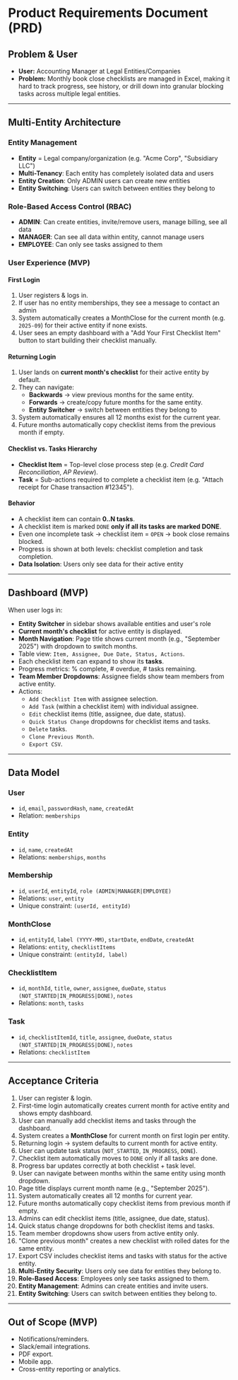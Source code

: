 # Product Requirements Document (PRD)

## Problem & User
- **User:** Accounting Manager at Legal Entities/Companies
- **Problem:** Monthly book close checklists are managed in Excel, making it hard to track progress, see history, or drill down into granular blocking tasks across multiple legal entities.  

---

## Multi-Entity Architecture

### Entity Management
- **Entity** = Legal company/organization (e.g. "Acme Corp", "Subsidiary LLC")
- **Multi-Tenancy**: Each entity has completely isolated data and users
- **Entity Creation**: Only ADMIN users can create new entities
- **Entity Switching**: Users can switch between entities they belong to

### Role-Based Access Control (RBAC)
- **ADMIN**: Can create entities, invite/remove users, manage billing, see all data
- **MANAGER**: Can see all data within entity, cannot manage users
- **EMPLOYEE**: Can only see tasks assigned to them

### User Experience (MVP)

#### First Login
1. User registers & logs in.  
2. If user has no entity memberships, they see a message to contact an admin
3. System automatically creates a MonthClose for the current month (e.g. `2025-09`) for their active entity if none exists.  
4. User sees an empty dashboard with a "Add Your First Checklist Item" button to start building their checklist manually.  

#### Returning Login
1. User lands on **current month's checklist** for their active entity by default.  
2. They can navigate:  
   - **Backwards** → view previous months for the same entity.  
   - **Forwards** → create/copy future months for the same entity.  
   - **Entity Switcher** → switch between entities they belong to
3. System automatically ensures all 12 months exist for the current year.
4. Future months automatically copy checklist items from the previous month if empty.

#### Checklist vs. Tasks Hierarchy
- **Checklist Item** = Top-level close process step (e.g. *Credit Card Reconciliation*, *AP Review*).  
- **Task** = Sub-actions required to complete a checklist item (e.g. "Attach receipt for Chase transaction #12345").  

#### Behavior
- A checklist item can contain **0..N tasks**.  
- A checklist item is marked `DONE` **only if all its tasks are marked DONE**.  
- Even one incomplete task → checklist item = `OPEN` → book close remains blocked.  
- Progress is shown at both levels: checklist completion and task completion.  
- **Data Isolation**: Users only see data for their active entity

---

## Dashboard (MVP)
When user logs in:  
- **Entity Switcher** in sidebar shows available entities and user's role
- **Current month's checklist** for active entity is displayed.  
- **Month Navigation**: Page title shows current month (e.g., "September 2025") with dropdown to switch months.
- Table view: `Item, Assignee, Due Date, Status, Actions`.  
- Each checklist item can expand to show its **tasks**.  
- Progress metrics: % complete, # overdue, # tasks remaining.  
- **Team Member Dropdowns**: Assignee fields show team members from active entity.
- Actions:  
  - `Add Checklist Item` with assignee selection.  
  - `Add Task` (within a checklist item) with individual assignee.  
  - `Edit` checklist items (title, assignee, due date, status).  
  - `Quick Status Change` dropdowns for checklist items and tasks.  
  - `Delete` tasks.  
  - `Clone Previous Month`.  
  - `Export CSV`.  

---

## Data Model

### User
- `id`, `email`, `passwordHash`, `name`, `createdAt`
- Relation: `memberships`

### Entity
- `id`, `name`, `createdAt`
- Relations: `memberships`, `months`

### Membership
- `id`, `userId`, `entityId`, `role (ADMIN|MANAGER|EMPLOYEE)`
- Relations: `user`, `entity`
- Unique constraint: `(userId, entityId)`

### MonthClose
- `id`, `entityId`, `label (YYYY-MM)`, `startDate`, `endDate`, `createdAt`
- Relations: `entity`, `checklistItems`
- Unique constraint: `(entityId, label)`

### ChecklistItem
- `id`, `monthId`, `title`, `owner`, `assignee`, `dueDate`, `status (NOT_STARTED|IN_PROGRESS|DONE)`, `notes`
- Relations: `month`, `tasks`

### Task
- `id`, `checklistItemId`, `title`, `assignee`, `dueDate`, `status (NOT_STARTED|IN_PROGRESS|DONE)`, `notes`
- Relations: `checklistItem`

---

## Acceptance Criteria
1. User can register & login.  
2. First-time login automatically creates current month for active entity and shows empty dashboard.  
3. User can manually add checklist items and tasks through the dashboard.  
4. System creates a **MonthClose** for current month on first login per entity.  
5. Returning login → system defaults to current month for active entity.  
6. User can update task status (`NOT_STARTED`, `IN_PROGRESS`, `DONE`).  
7. Checklist item automatically moves to `DONE` only if all tasks are done.  
8. Progress bar updates correctly at both checklist + task level.  
9. User can navigate between months within the same entity using month dropdown.  
10. Page title displays current month name (e.g., "September 2025").  
11. System automatically creates all 12 months for current year.  
12. Future months automatically copy checklist items from previous month if empty.  
13. Admins can edit checklist items (title, assignee, due date, status).  
14. Quick status change dropdowns for both checklist items and tasks.  
15. Team member dropdowns show users from active entity only.  
16. "Clone previous month" creates a new checklist with rolled dates for the same entity.  
17. Export CSV includes checklist items and tasks with status for the active entity.  
18. **Multi-Entity Security**: Users only see data for entities they belong to.  
19. **Role-Based Access**: Employees only see tasks assigned to them.  
20. **Entity Management**: Admins can create entities and invite users.  
21. **Entity Switching**: Users can switch between entities they belong to.  

---

## Out of Scope (MVP)
- Notifications/reminders.  
- Slack/email integrations.  
- PDF export.  
- Mobile app.  
- Cross-entity reporting or analytics.  
